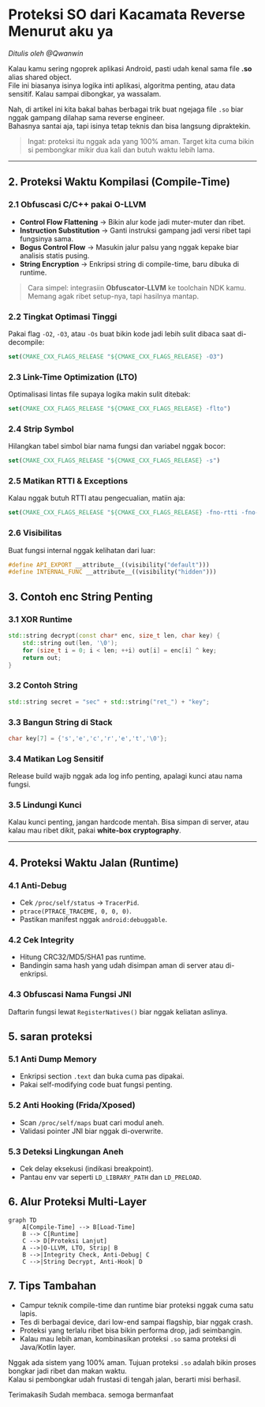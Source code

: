 # Proteksi SO dari Kacamata Reverse Menurut aku ya

*Ditulis oleh @Qwanwin*  

Kalau kamu sering ngoprek aplikasi Android, pasti udah kenal sama file **.so** alias shared object.  
File ini biasanya isinya logika inti aplikasi, algoritma penting, atau data sensitif. Kalau sampai dibongkar, ya wassalam.  

Nah, di artikel ini kita bakal bahas berbagai trik buat ngejaga file `.so` biar nggak gampang dilahap sama reverse engineer.  
Bahasnya santai aja, tapi isinya tetap teknis dan bisa langsung dipraktekin.  

> Ingat: proteksi itu nggak ada yang 100% aman. Target kita cuma bikin si pembongkar mikir dua kali dan butuh waktu lebih lama.

---

## 2. Proteksi Waktu Kompilasi (Compile-Time)  

### 2.1 Obfuscasi C/C++ pakai O-LLVM  
- **Control Flow Flattening** → Bikin alur kode jadi muter-muter dan ribet.  
- **Instruction Substitution** → Ganti instruksi gampang jadi versi ribet tapi fungsinya sama.  
- **Bogus Control Flow** → Masukin jalur palsu yang nggak kepake biar analisis statis pusing.  
- **String Encryption** → Enkripsi string di compile-time, baru dibuka di runtime.  

> Cara simpel: integrasiin **Obfuscator-LLVM** ke toolchain NDK kamu. Memang agak ribet setup-nya, tapi hasilnya mantap.

### 2.2 Tingkat Optimasi Tinggi  
Pakai flag `-O2`, `-O3`, atau `-Os` buat bikin kode jadi lebih sulit dibaca saat di-decompile:  
```cmake
set(CMAKE_CXX_FLAGS_RELEASE "${CMAKE_CXX_FLAGS_RELEASE} -O3")
```

### 2.3 Link-Time Optimization (LTO)  
Optimalisasi lintas file supaya logika makin sulit ditebak:  
```cmake
set(CMAKE_CXX_FLAGS_RELEASE "${CMAKE_CXX_FLAGS_RELEASE} -flto")
```

### 2.4 Strip Symbol  
Hilangkan tabel simbol biar nama fungsi dan variabel nggak bocor:  
```cmake
set(CMAKE_CXX_FLAGS_RELEASE "${CMAKE_CXX_FLAGS_RELEASE} -s")
```

### 2.5 Matikan RTTI & Exceptions  
Kalau nggak butuh RTTI atau pengecualian, matiin aja:  
```cmake
set(CMAKE_CXX_FLAGS_RELEASE "${CMAKE_CXX_FLAGS_RELEASE} -fno-rtti -fno-exceptions")
```

### 2.6 Visibilitas  
Buat fungsi internal nggak kelihatan dari luar:  
```cpp
#define API_EXPORT __attribute__((visibility("default")))
#define INTERNAL_FUNC __attribute__((visibility("hidden")))
```


## 3. Contoh enc String Penting  

### 3.1 XOR Runtime  
```cpp
std::string decrypt(const char* enc, size_t len, char key) {
    std::string out(len, '\0');
    for (size_t i = 0; i < len; ++i) out[i] = enc[i] ^ key;
    return out;
}
```

### 3.2 Contoh String  
```cpp
std::string secret = "sec" + std::string("ret_") + "key";
```

### 3.3 Bangun String di Stack  
```cpp
char key[7] = {'s','e','c','r','e','t','\0'};
```

### 3.4 Matikan Log Sensitif  
Release build wajib nggak ada log info penting, apalagi kunci atau nama fungsi.  

### 3.5 Lindungi Kunci  
Kalau kunci penting, jangan hardcode mentah. Bisa simpan di server, atau kalau mau ribet dikit, pakai **white-box cryptography**.

---

## 4. Proteksi Waktu Jalan (Runtime)  

### 4.1 Anti-Debug  
- Cek `/proc/self/status` → `TracerPid`.  
- `ptrace(PTRACE_TRACEME, 0, 0, 0)`.  
- Pastikan manifest nggak `android:debuggable`.  

### 4.2 Cek Integrity 
- Hitung CRC32/MD5/SHA1 pas runtime.  
- Bandingin sama hash yang udah disimpan aman di server atau di-enkripsi.  

### 4.3 Obfuscasi Nama Fungsi JNI  
Daftarin fungsi lewat `RegisterNatives()` biar nggak keliatan aslinya.  

## 5. saran proteksi

### 5.1 Anti Dump Memory  
- Enkripsi section `.text` dan buka cuma pas dipakai.  
- Pakai self-modifying code buat fungsi penting.  

### 5.2 Anti Hooking (Frida/Xposed)  
- Scan `/proc/self/maps` buat cari modul aneh.  
- Validasi pointer JNI biar nggak di-overwrite.  

### 5.3 Deteksi Lingkungan Aneh  
- Cek delay eksekusi (indikasi breakpoint).  
- Pantau env var seperti `LD_LIBRARY_PATH` dan `LD_PRELOAD`.  


## 6. Alur Proteksi Multi-Layer  

```mermaid
graph TD
    A[Compile-Time] --> B[Load-Time]
    B --> C[Runtime]
    C --> D[Proteksi Lanjut]
    A -->|O-LLVM, LTO, Strip| B
    B -->|Integrity Check, Anti-Debug| C
    C -->|String Decrypt, Anti-Hook| D
```

## 7. Tips Tambahan  

- Campur teknik compile-time dan runtime biar proteksi nggak cuma satu lapis.  
- Tes di berbagai device, dari low-end sampai flagship, biar nggak crash.  
- Proteksi yang terlalu ribet bisa bikin performa drop, jadi seimbangin.  
- Kalau mau lebih aman, kombinasikan proteksi `.so` sama proteksi di Java/Kotlin layer.  


Nggak ada sistem yang 100% aman. Tujuan proteksi `.so` adalah bikin proses bongkar jadi ribet dan makan waktu.  
Kalau si pembongkar udah frustasi di tengah jalan, berarti misi berhasil.  

Terimakasih Sudah membaca. semoga bermanfaat
